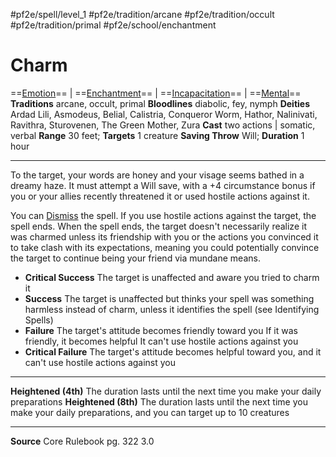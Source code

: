 #pf2e/spell/level_1 #pf2e/tradition/arcane #pf2e/tradition/occult #pf2e/tradition/primal #pf2e/school/enchantment 
# Charm
==[Emotion](../../../Traits/Emotion.md)== | ==[Enchantment](../../../Traits/Enchantment.md)== | ==[Incapacitation](../../../Traits/Incapacitation.md)== | ==[Mental](../../../Traits/Mental.md)==
**Traditions** arcane, occult, primal
**Bloodlines** diabolic, fey, nymph
**Deities** Ardad Lili, Asmodeus, Belial, Calistria, Conqueror Worm, Hathor, Nalinivati, Ravithra, Sturovenen, The Green Mother, Zura
**Cast** two actions | somatic, verbal
**Range** 30 feet; **Targets** 1 creature
**Saving Throw** Will; **Duration** 1 hour

---
To the target, your words are honey and your visage seems bathed in a dreamy haze. It must attempt a Will save, with a +4 circumstance bonus if you or your allies recently threatened it or used hostile actions against it.

You can [Dismiss](../../../Rules/Actions/Dismiss.md) the spell. If you use hostile actions against the target, the spell ends. When the spell ends, the target doesn't necessarily realize it was charmed unless its friendship with you or the actions you convinced it to take clash with its expectations, meaning you could potentially convince the target to continue being your friend via mundane means.

- **Critical Success** The target is unaffected and aware you tried to charm it
- **Success** The target is unaffected but thinks your spell was something harmless instead of charm, unless it identifies the spell (see Identifying Spells)
- **Failure** The target's attitude becomes friendly toward you If it was friendly, it becomes helpful It can't use hostile actions against you
- **Critical Failure** The target's attitude becomes helpful toward you, and it can't use hostile actions against you

---
**Heightened (4th)** The duration lasts until the next time you make your daily preparations
**Heightened (8th)** The duration lasts until the next time you make your daily preparations, and you can target up to 10 creatures

---
**Source** Core Rulebook pg. 322 3.0